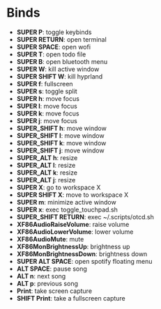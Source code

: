 # Binds
- **SUPER P**: toggle keybinds
- **SUPER RETURN**: open terminal
- **SUPER SPACE**: open wofi
- **SUPER T**: open todo file
- **SUPER B**: open bluetooth menu
- **SUPER W**: kill active window
- **SUPER SHIFT W**: kill hyprland
- **SUPER f**: fullscreen
- **SUPER s**: toggle split
- **SUPER h**: move focus
- **SUPER l**: move focus
- **SUPER k**: move focus
- **SUPER j**: move focus
- **SUPER_SHIFT h**: move window
- **SUPER_SHIFT l**: move window
- **SUPER_SHIFT k**: move window
- **SUPER_SHIFT j**: move window
- **SUPER_ALT h**: resize
- **SUPER_ALT l**: resize
- **SUPER_ALT k**: resize
- **SUPER_ALT j**: resize
- **SUPER X**: go to workspace X
- **SUPER SHIFT X**: move to workspace X
- **SUPER m**: minimize active window
- **SUPER x**: exec toggle_touchpad.sh
- **SUPER_SHIFT RETURN**: exec ~/.scripts/otcd.sh
- **XF86AudioRaiseVolume**: raise volume
- **XF86AudioLowerVolume**: lower volume
- **XF86AudioMute**: mute
- **XF86MonBrightnessUp**: brightness up
- **XF86MonBrightnessDown**: brightness down
- **SUPER ALT SPACE**: open spotify floating menu
- **ALT SPACE**: pause song
- **ALT n**: next song
- **ALT p**: previous song
- **Print**: take screen capture
- **SHIFT Print**: take a fullscreen capture
